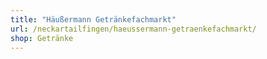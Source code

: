 ```yaml
---
title: "Häußermann Getränkefachmarkt"
url: /neckartailfingen/haeussermann-getraenkefachmarkt/
shop: Getränke
---
```

